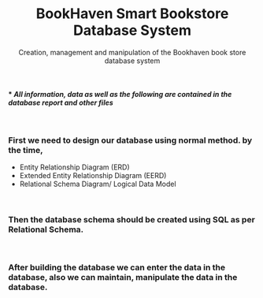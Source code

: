 <h1 align="center">BookHaven Smart Bookstore Database System</h1>
<p align="center">Creation, management and manipulation of the Bookhaven book store database system</p>
<br>

#### * _All information, data as well as the following are contained in the database report and other files_

<br>

###  First we need to design our database using normal method. by the time,
- Entity Relationship Diagram (ERD)
- Extended Entity Relationship Diagram (EERD)
- Relational Schema Diagram/ Logical Data Model

<br>

### Then the database schema should be created using SQL as per Relational Schema.

<br>

### After building the database we can enter the data in the database, also we can maintain, manipulate the data in the database.





